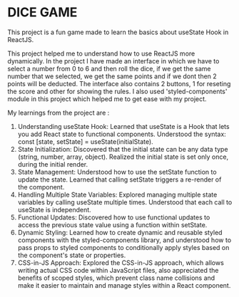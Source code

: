 # DICE GAME
This project is a fun game made to learn the basics about useState Hook in ReactJS.

This project helped me to understand how to use ReactJS more dynamically. In the project I have made an interface in which we have to select a number from 0 to 6 and then roll the dice, if we get the same number that we selected, we get the same points and if we dont then 2 points will be deducted. The interface also contains 2 buttons, 1 for reseting the score and other for showing the rules.
I also used 'styled-components' module in this project which helped me to get ease with my project.

My learnings from the project are :
1. Understanding useState Hook: Learned that useState is a Hook that lets you add React state to functional components.
Understood the syntax: const [state, setState] = useState(initialState).
2. State Initialization: Discovered that the initial state can be any data type (string, number, array, object).
Realized the initial state is set only once, during the initial render.
3. State Management: Understood how to use the setState function to update the state.
Learned that calling setState triggers a re-render of the component.
4. Handling Multiple State Variables: Explored managing multiple state variables by calling useState multiple times.
Understood that each call to useState is independent.
5. Functional Updates: Discovered how to use functional updates to access the previous state value using a function within setState.
6. Dynamic Styling: Learned how to create dynamic and reusable styled components with the styled-components library, and understood how to pass props to styled components to conditionally apply styles based on the component's state or properties.
7. CSS-in-JS Approach: Explored the CSS-in-JS approach, which allows writing actual CSS code within JavaScript files, also appreciated the benefits of scoped styles, which prevent class name collisions and make it easier to maintain and manage styles within a React component.
